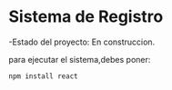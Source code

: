 <h1> Sistema de Registro</h1>

-Estado del proyecto: En construccion.

para ejecutar el sistema,debes poner:

```npm install react```
